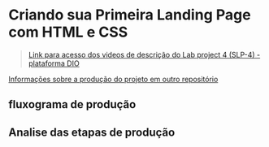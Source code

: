 # Criando sua Primeira Landing Page com HTML e CSS

> [Link para acesso dos videos de descrição do Lab project 4 (SLP-4) - plataforma DIO](https://web.dio.me/project/desafio-primeiros-passos-com-css/learning/a2a200c9-b11b-4ed4-a821-0be43b6244be)

[Informações sobre a produção do projeto em outro repositório](https://github.com/SrtaZuzza/css_html_landing_page?tab=readme-ov-file)

## fluxograma de produção

## Analise das etapas de produção
